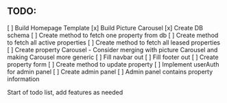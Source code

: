 ## TODO:

[ ] Build Homepage Template
[x] Build Picture Carousel
[x] Create DB schema
[ ] Create method to fetch one property from db
[ ] Create method to fetch all active properties
[ ] Create method to fetch all leased properties
[ ] Create property Carousel - Consider merging with picture Carousel and making Carousel more generic
[ ] Fill navbar out
[ ] Fill footer out
[ ] Create property form
[ ] Create method to update property
[ ] Implement userAuth for admin panel
[ ] Create admin panel
[ ] Admin panel contains property information

Start of todo list, add features as needed
